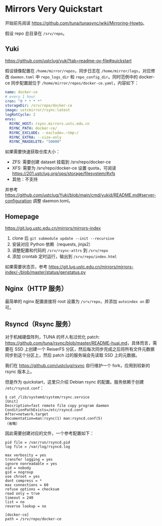 ---
---

# Mirrors Very Quickstart

开始前先阅读 <https://github.com/tuna/tunasync/wiki/Mirroring-Howto>。

假设 repo 总目录在 `/srv/repo`。

## Yuki

<https://github.com/ustclug/yuki?tab=readme-ov-file#quickstart>

假设镜像配置在 `/home/mirror/repos`，同步日志在 `/home/mirror/logs`，对应修改 `daemon.toml` 中 `repo_logs_dir` 和 `repo_config_dir`。同时范例中的 docker-ce 同步配置就位于 `/home/mirror/repos/docker-ce.yaml`，内容如下：

```yaml
name: docker-ce
# every 1 hour
cron: "0 * * * *"
storageDir: /srv/repo/docker-ce
image: ustcmirror/rsync:latest
logRotCycle: 2
envs:
  RSYNC_HOST: rsync.mirrors.ustc.edu.cn
  RSYNC_PATH: docker-ce/
  RSYNC_EXCLUDE: --exclude=.~tmp~/
  RSYNC_EXTRA: --size-only
  RSYNC_MAXDELETE: "50000"
```

如果需要快速获取仓库大小：

- ZFS: 需要创建 dataset 挂载到 /srv/repo/docker-ce
- XFS: 需要为 /srv/repo/docker-ce 设置 quota，可阅读 <https://201.ustclug.org/ops/storage/filesystem/#xfs>
- 其他：不支持

并参考 <https://github.com/ustclug/Yuki/blob/main/cmd/yukid/README.md#server-configuration> 调整 daemon.toml。

## Homepage

<https://git.lug.ustc.edu.cn/mirrors/mirrors-index>

1. clone 后 `git submodule update --init --recursive`
2. 安装对应 Python 依赖（requests, jinja2）
3. 调整配置和代码的 `/srv/rsync-attrs` 到 `/srv/repo`
4. 添加 crontab 定时运行，输出到 `/srv/repo/index.html`

如果需要状态页，参考 <https://git.lug.ustc.edu.cn/mirrors/mirrors-index/-/blob/master/status/genstatus.py>

## Nginx（HTTP 服务）

最简单的 nginx 配置直接将 root 设置为 `/srv/repo`，并添加 `autoindex on` 即可。

## Rsyncd（Rsync 服务）

对于机械硬盘阵列，TUNA 的坏人有过优化 patch: <https://github.com/tuna/rsync/blob/master/README-huai.md>，具体而言，需要在 SSD 上创建一个 ReiserFS 分区，然后每次同步完成之后将所有文件元数据同步到这个分区上，然后 patch 过的服务端会先读取 SSD 上的元数据。

我们在 <https://github.com/ustclug/rsync> 自行维护一个 fork，应用到较新的 rsync 版本上。

但是作为 quickstart，这里只介绍 Debian rsync 的配置。服务依赖于创建 `/etc/rsyncd.conf`：

```console
$ cat /lib/systemd/system/rsync.service
[Unit]
Description=fast remote file copy program daemon
ConditionPathExists=/etc/rsyncd.conf
After=network.target
Documentation=man:rsync(1) man:rsyncd.conf(5)
（省略）
```

因此需要创建对应的文件，一个参考配置如下：

```
pid file = /var/run/rsyncd.pid
log file = /var/log/rsyncd.log

max verbosity = yes
transfer logging = yes
ignore nonreadable = yes
uid = nobody
gid = nogroup
use chroot = yes
dont compress = *
max connections = 60
refuse options = checksum
read only = true
timeout = 240
list = no
reverse lookup = no

[docker-ce]
path = /srv/repo/docker-ce
```
